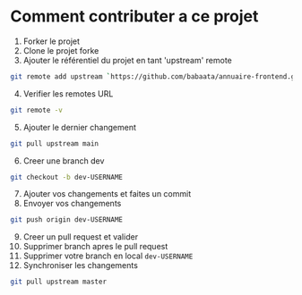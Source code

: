 # Comment contributer a ce projet

1. Forker le projet
2. Clone le projet forke
3. Ajouter le référentiel du projet en tant 'upstream' remote
```sh
git remote add upstream `https://github.com/babaata/annuaire-frontend.git`
```
4. Verifier les remotes URL
```sh
git remote -v
```
5. Ajouter le dernier changement
```sh
git pull upstream main
```
6. Creer une branch dev
```sh
git checkout -b dev-USERNAME
```
7. Ajouter vos changements et faites un commit
8. Envoyer vos changements
```sh
git push origin dev-USERNAME
```
9. Creer un pull request et valider
10. Supprimer branch apres le pull request
11. Supprimer votre branch en local `dev-USERNAME`
12. Synchroniser les changements
```sh
git pull upstream master
```
